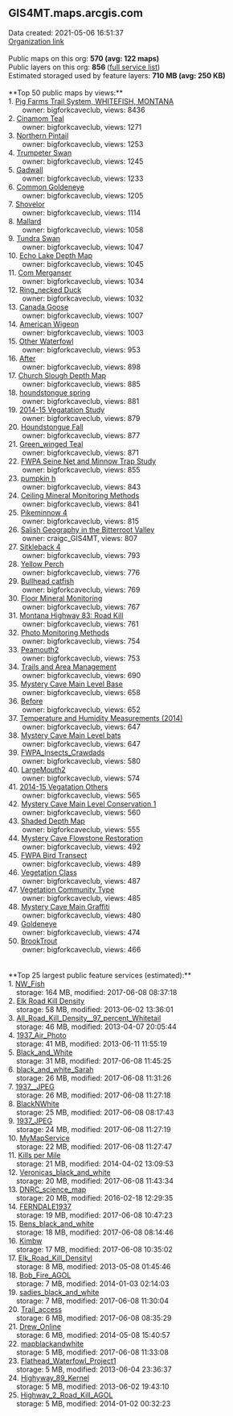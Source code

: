 <h2>GIS4MT.maps.arcgis.com</h2> Data created: 2021-05-06 16:51:37 <br /><a target='new' href='https://GIS4MT.maps.arcgis.com'>Organization link</a><br /><br />Public maps on this org: <b>570 (avg: 122 maps)</b><br />Public layers on this org: <b>856 </b>(<a target='new' href='https://services.arcgis.com/ud5hNpZn28576gYc/ArcGIS/rest/services'>full service list</a>)<br />Estimated storaged used by feature layers: <b>710 MB (avg: 250 KB)</b><br /><br />**Top 50 public maps by views:**<br />  1. <a target='new' href='https://www.arcgis.com/home/item.html?id=1a4c3cca18fa4242b0cdcfdcb99d9836'>Pig Farms Trail System, WHITEFISH, MONTANA</a> <br />  &nbsp;&nbsp;&nbsp;&nbsp; &nbsp;&nbsp;owner: bigforkcaveclub, views: 8436<br />  2. <a target='new' href='https://www.arcgis.com/home/item.html?id=0abb4ec6724b4f85be92f1fb334d9137'>Cinamom Teal</a> <br />  &nbsp;&nbsp;&nbsp;&nbsp; &nbsp;&nbsp;owner: bigforkcaveclub, views: 1271<br />  3. <a target='new' href='https://www.arcgis.com/home/item.html?id=89a6cf0262034d538bb9c1e5775e3f83'>Northern Pintail</a> <br />  &nbsp;&nbsp;&nbsp;&nbsp; &nbsp;&nbsp;owner: bigforkcaveclub, views: 1253<br />  4. <a target='new' href='https://www.arcgis.com/home/item.html?id=d782beea03624728bd7666ae1dd06d12'>Trumpeter Swan</a> <br />  &nbsp;&nbsp;&nbsp;&nbsp; &nbsp;&nbsp;owner: bigforkcaveclub, views: 1245<br />  5. <a target='new' href='https://www.arcgis.com/home/item.html?id=69d68f8b5b044bfd87e395c1aee525ab'>Gadwall</a> <br />  &nbsp;&nbsp;&nbsp;&nbsp; &nbsp;&nbsp;owner: bigforkcaveclub, views: 1233<br />  6. <a target='new' href='https://www.arcgis.com/home/item.html?id=c96b9089f0934fb280fff004cb8158e4'>Common Goldeneye</a> <br />  &nbsp;&nbsp;&nbsp;&nbsp; &nbsp;&nbsp;owner: bigforkcaveclub, views: 1205<br />  7. <a target='new' href='https://www.arcgis.com/home/item.html?id=b5a24dbf5e2643b98f679aa6dabd035c'>Shovelor</a> <br />  &nbsp;&nbsp;&nbsp;&nbsp; &nbsp;&nbsp;owner: bigforkcaveclub, views: 1114<br />  8. <a target='new' href='https://www.arcgis.com/home/item.html?id=7384564c79ae4d93827377dd7c302821'>Mallard</a> <br />  &nbsp;&nbsp;&nbsp;&nbsp; &nbsp;&nbsp;owner: bigforkcaveclub, views: 1058<br />  9. <a target='new' href='https://www.arcgis.com/home/item.html?id=b5ec54f63e554826b28e7009fedc9271'>Tundra Swan</a> <br />  &nbsp;&nbsp;&nbsp;&nbsp; &nbsp;&nbsp;owner: bigforkcaveclub, views: 1047<br />  10. <a target='new' href='https://www.arcgis.com/home/item.html?id=84d8371ebafd4007a16560391aa9a9cd'>Echo Lake Depth Map</a> <br />  &nbsp;&nbsp;&nbsp;&nbsp; &nbsp;&nbsp;owner: bigforkcaveclub, views: 1045<br />  11. <a target='new' href='https://www.arcgis.com/home/item.html?id=3d90ef17af01458a892382c14f03afa2'>Com Merganser</a> <br />  &nbsp;&nbsp;&nbsp;&nbsp; &nbsp;&nbsp;owner: bigforkcaveclub, views: 1034<br />  12. <a target='new' href='https://www.arcgis.com/home/item.html?id=8902e6e9d2644badad301bdffa08c866'>Ring_necked Duck</a> <br />  &nbsp;&nbsp;&nbsp;&nbsp; &nbsp;&nbsp;owner: bigforkcaveclub, views: 1032<br />  13. <a target='new' href='https://www.arcgis.com/home/item.html?id=c08a9ed60127402d8b575d76e33dbd69'>Canada Goose</a> <br />  &nbsp;&nbsp;&nbsp;&nbsp; &nbsp;&nbsp;owner: bigforkcaveclub, views: 1007<br />  14. <a target='new' href='https://www.arcgis.com/home/item.html?id=347d7034edff4f0695c44d2969a5bfaa'>American Wigeon</a> <br />  &nbsp;&nbsp;&nbsp;&nbsp; &nbsp;&nbsp;owner: bigforkcaveclub, views: 1003<br />  15. <a target='new' href='https://www.arcgis.com/home/item.html?id=7c18af3a178f4bf9b405d36400486e87'>Other Waterfowl</a> <br />  &nbsp;&nbsp;&nbsp;&nbsp; &nbsp;&nbsp;owner: bigforkcaveclub, views: 953<br />  16. <a target='new' href='https://www.arcgis.com/home/item.html?id=e2232e29d64e4cfd8cb7734aa912bedb'>After</a> <br />  &nbsp;&nbsp;&nbsp;&nbsp; &nbsp;&nbsp;owner: bigforkcaveclub, views: 898<br />  17. <a target='new' href='https://www.arcgis.com/home/item.html?id=0d742fdae66a46d191fe1d58a3d2eb34'>Church Slough Depth Map</a> <br />  &nbsp;&nbsp;&nbsp;&nbsp; &nbsp;&nbsp;owner: bigforkcaveclub, views: 885<br />  18. <a target='new' href='https://www.arcgis.com/home/item.html?id=a5394d9e01c2434e88b7166cdd5bbc30'>houndstongue spring</a> <br />  &nbsp;&nbsp;&nbsp;&nbsp; &nbsp;&nbsp;owner: bigforkcaveclub, views: 881<br />  19. <a target='new' href='https://www.arcgis.com/home/item.html?id=d15b0b21afb740f6af5a3984bfeb73da'>2014-15 Vegatation Study</a> <br />  &nbsp;&nbsp;&nbsp;&nbsp; &nbsp;&nbsp;owner: bigforkcaveclub, views: 879<br />  20. <a target='new' href='https://www.arcgis.com/home/item.html?id=7dca3b9fca4142e392867b0b78c3ad27'>Houndstongue Fall</a> <br />  &nbsp;&nbsp;&nbsp;&nbsp; &nbsp;&nbsp;owner: bigforkcaveclub, views: 877<br />  21. <a target='new' href='https://www.arcgis.com/home/item.html?id=9f8b620d99664a45b341e3fab1847140'>Green_winged Teal</a> <br />  &nbsp;&nbsp;&nbsp;&nbsp; &nbsp;&nbsp;owner: bigforkcaveclub, views: 871<br />  22. <a target='new' href='https://www.arcgis.com/home/item.html?id=bc488b5e5d7f41c0904c6a2a2cecc68c'>FWPA Seine Net and Minnow Trap Study</a> <br />  &nbsp;&nbsp;&nbsp;&nbsp; &nbsp;&nbsp;owner: bigforkcaveclub, views: 855<br />  23. <a target='new' href='https://www.arcgis.com/home/item.html?id=c804ee0b0795452380fa0d86436d29ca'>pumpkin h</a> <br />  &nbsp;&nbsp;&nbsp;&nbsp; &nbsp;&nbsp;owner: bigforkcaveclub, views: 843<br />  24. <a target='new' href='https://www.arcgis.com/home/item.html?id=d0a69966dd894aef8563e448d66dfe85'>Ceiling Mineral Monitoring Methods</a> <br />  &nbsp;&nbsp;&nbsp;&nbsp; &nbsp;&nbsp;owner: bigforkcaveclub, views: 841<br />  25. <a target='new' href='https://www.arcgis.com/home/item.html?id=84363b018a6e414c88e098ad90af65d7'>Pikeminnow 4</a> <br />  &nbsp;&nbsp;&nbsp;&nbsp; &nbsp;&nbsp;owner: bigforkcaveclub, views: 815<br />  26. <a target='new' href='https://www.arcgis.com/home/item.html?id=ec649bf9922241e09c4232241cd17ec6'>Salish Geography in the Bitterroot Valley</a> <br />  &nbsp;&nbsp;&nbsp;&nbsp; &nbsp;&nbsp;owner: craigc_GIS4MT, views: 807<br />  27. <a target='new' href='https://www.arcgis.com/home/item.html?id=c655e97ec9d84513abbdf6e9e9ebde09'>Sitkleback 4</a> <br />  &nbsp;&nbsp;&nbsp;&nbsp; &nbsp;&nbsp;owner: bigforkcaveclub, views: 793<br />  28. <a target='new' href='https://www.arcgis.com/home/item.html?id=2d3574d3ea8f401e8729cf525908a53a'>Yellow Perch</a> <br />  &nbsp;&nbsp;&nbsp;&nbsp; &nbsp;&nbsp;owner: bigforkcaveclub, views: 776<br />  29. <a target='new' href='https://www.arcgis.com/home/item.html?id=a70bf507b43b40f389891a2e3c8f8cbb'>Bullhead catfish</a> <br />  &nbsp;&nbsp;&nbsp;&nbsp; &nbsp;&nbsp;owner: bigforkcaveclub, views: 769<br />  30. <a target='new' href='https://www.arcgis.com/home/item.html?id=50e131aa94074196a9df990a3305c99b'>Floor Mineral Monitoring</a> <br />  &nbsp;&nbsp;&nbsp;&nbsp; &nbsp;&nbsp;owner: bigforkcaveclub, views: 767<br />  31. <a target='new' href='https://www.arcgis.com/home/item.html?id=53fcb69d5c4e4e848d002e86e44bd2ce'>Montana Highway 83:  Road Kill</a> <br />  &nbsp;&nbsp;&nbsp;&nbsp; &nbsp;&nbsp;owner: bigforkcaveclub, views: 761<br />  32. <a target='new' href='https://www.arcgis.com/home/item.html?id=b24efde0f141480aaeb208b6b674cb1a'>Photo Monitoring Methods</a> <br />  &nbsp;&nbsp;&nbsp;&nbsp; &nbsp;&nbsp;owner: bigforkcaveclub, views: 754<br />  33. <a target='new' href='https://www.arcgis.com/home/item.html?id=b2236a9dc3dc46cd94daacebf933e555'>Peamouth2</a> <br />  &nbsp;&nbsp;&nbsp;&nbsp; &nbsp;&nbsp;owner: bigforkcaveclub, views: 753<br />  34. <a target='new' href='https://www.arcgis.com/home/item.html?id=ac7bc768896442c28fe24689734e49ca'>Trails and Area Management</a> <br />  &nbsp;&nbsp;&nbsp;&nbsp; &nbsp;&nbsp;owner: bigforkcaveclub, views: 690<br />  35. <a target='new' href='https://www.arcgis.com/home/item.html?id=0f3b6d62c0a04d3597f885337c247988'>Mystery Cave  Main Level Base</a> <br />  &nbsp;&nbsp;&nbsp;&nbsp; &nbsp;&nbsp;owner: bigforkcaveclub, views: 658<br />  36. <a target='new' href='https://www.arcgis.com/home/item.html?id=f6b92019989e4305a73a853a6bb7d401'>Before</a> <br />  &nbsp;&nbsp;&nbsp;&nbsp; &nbsp;&nbsp;owner: bigforkcaveclub, views: 652<br />  37. <a target='new' href='https://www.arcgis.com/home/item.html?id=b3d1c0518d7d41c998407db0bceddf49'>Temperature and Humidity Measurements (2014)</a> <br />  &nbsp;&nbsp;&nbsp;&nbsp; &nbsp;&nbsp;owner: bigforkcaveclub, views: 647<br />  38. <a target='new' href='https://www.arcgis.com/home/item.html?id=452221972f294400a913498249433e17'>Mystery Cave  Main Level bats</a> <br />  &nbsp;&nbsp;&nbsp;&nbsp; &nbsp;&nbsp;owner: bigforkcaveclub, views: 647<br />  39. <a target='new' href='https://www.arcgis.com/home/item.html?id=9dc991359fc54c68bf575b056369c43d'>FWPA_Insects_Crawdads</a> <br />  &nbsp;&nbsp;&nbsp;&nbsp; &nbsp;&nbsp;owner: bigforkcaveclub, views: 580<br />  40. <a target='new' href='https://www.arcgis.com/home/item.html?id=00b818d17e494932b7925aa021fd63dd'>LargeMouth2</a> <br />  &nbsp;&nbsp;&nbsp;&nbsp; &nbsp;&nbsp;owner: bigforkcaveclub, views: 574<br />  41. <a target='new' href='https://www.arcgis.com/home/item.html?id=a96cb4e333d746f5803cfaac301447e6'>2014-15 Vegatation Others</a> <br />  &nbsp;&nbsp;&nbsp;&nbsp; &nbsp;&nbsp;owner: bigforkcaveclub, views: 565<br />  42. <a target='new' href='https://www.arcgis.com/home/item.html?id=644abbe35a8c4013b0cdf328e18550b7'>Mystery Cave  Main Level Conservation 1</a> <br />  &nbsp;&nbsp;&nbsp;&nbsp; &nbsp;&nbsp;owner: bigforkcaveclub, views: 560<br />  43. <a target='new' href='https://www.arcgis.com/home/item.html?id=7b1fb024836e46d695fcf6976b9621ce'>Shaded Depth Map</a> <br />  &nbsp;&nbsp;&nbsp;&nbsp; &nbsp;&nbsp;owner: bigforkcaveclub, views: 555<br />  44. <a target='new' href='https://www.arcgis.com/home/item.html?id=a0e785722f6e4890b18cdff680b567b9'>Mystery Cave Flowstone Restoration</a> <br />  &nbsp;&nbsp;&nbsp;&nbsp; &nbsp;&nbsp;owner: bigforkcaveclub, views: 492<br />  45. <a target='new' href='https://www.arcgis.com/home/item.html?id=f3371991dda44fcbb98b5c7eb9b16df8'>FWPA Bird Transect</a> <br />  &nbsp;&nbsp;&nbsp;&nbsp; &nbsp;&nbsp;owner: bigforkcaveclub, views: 489<br />  46. <a target='new' href='https://www.arcgis.com/home/item.html?id=74022e585a3f4dd1a75b0a1dc9ebe925'>Vegetation Class</a> <br />  &nbsp;&nbsp;&nbsp;&nbsp; &nbsp;&nbsp;owner: bigforkcaveclub, views: 487<br />  47. <a target='new' href='https://www.arcgis.com/home/item.html?id=9e6e9f16e84042a3ad447213012a5ec5'>Vegetation Community Type</a> <br />  &nbsp;&nbsp;&nbsp;&nbsp; &nbsp;&nbsp;owner: bigforkcaveclub, views: 485<br />  48. <a target='new' href='https://www.arcgis.com/home/item.html?id=c44c62bde1284576b96c7f2322d69ccd'>Mystery Cave Main Graffiti</a> <br />  &nbsp;&nbsp;&nbsp;&nbsp; &nbsp;&nbsp;owner: bigforkcaveclub, views: 480<br />  49. <a target='new' href='https://www.arcgis.com/home/item.html?id=cc6e8b0953a143bbaed26c4d65300eab'>Goldeneye</a> <br />  &nbsp;&nbsp;&nbsp;&nbsp; &nbsp;&nbsp;owner: bigforkcaveclub, views: 474<br />  50. <a target='new' href='https://www.arcgis.com/home/item.html?id=6de11371220c486cb246578943d8ca2d'>BrookTrout</a> <br />  &nbsp;&nbsp;&nbsp;&nbsp; &nbsp;&nbsp;owner: bigforkcaveclub, views: 466<br /><br /><br />**Top 25 largest public feature services (estimated):**<br /> 1. <a target='new' href='https://www.arcgis.com/home/item.html?id=00acedae18a04a9d9223e647f915ff18'>NW_Fish</a><br /> &nbsp;&nbsp;&nbsp;&nbsp;storage: 164 MB, modified: 2017-06-08 08:37:18<br /> 2. <a target='new' href='https://www.arcgis.com/home/item.html?id=97d3bfc9b2a245ffab7c028a2c24f8b2'>Elk Road Kill Density</a><br /> &nbsp;&nbsp;&nbsp;&nbsp;storage: 58 MB, modified: 2013-06-02 13:36:01<br /> 3. <a target='new' href='https://www.arcgis.com/home/item.html?id=a3e76c2a3e65459fa4ba91b1042638ac'>All_Road_Kill_Density__97_percent_Whitetail</a><br /> &nbsp;&nbsp;&nbsp;&nbsp;storage: 46 MB, modified: 2013-04-07 20:05:44<br /> 4. <a target='new' href='https://www.arcgis.com/home/item.html?id=c77604c23af54d9d9a6173f9f654e2ee'>1937_Air_Photo</a><br /> &nbsp;&nbsp;&nbsp;&nbsp;storage: 41 MB, modified: 2013-06-11 11:55:19<br /> 5. <a target='new' href='https://www.arcgis.com/home/item.html?id=4233c0baf0584465bccaa4b00a8e5992'>Black_and_White</a><br /> &nbsp;&nbsp;&nbsp;&nbsp;storage: 31 MB, modified: 2017-06-08 11:45:25<br /> 6. <a target='new' href='https://www.arcgis.com/home/item.html?id=1c2b9f137d5043fc8d9877e1c872baa8'>black_and_white_Sarah</a><br /> &nbsp;&nbsp;&nbsp;&nbsp;storage: 26 MB, modified: 2017-06-08 11:31:26<br /> 7. <a target='new' href='https://www.arcgis.com/home/item.html?id=02b6b1d19a0a47819870907e0f7d8f56'>1937__JPEG</a><br /> &nbsp;&nbsp;&nbsp;&nbsp;storage: 26 MB, modified: 2017-06-08 11:27:18<br /> 8. <a target='new' href='https://www.arcgis.com/home/item.html?id=216401b189fd4184b33b5472fdbd9970'>BlackNWhite</a><br /> &nbsp;&nbsp;&nbsp;&nbsp;storage: 25 MB, modified: 2017-06-08 08:17:43<br /> 9. <a target='new' href='https://www.arcgis.com/home/item.html?id=74f42ec74ecc403aaa3756a6729844a8'>1937_JPEG</a><br /> &nbsp;&nbsp;&nbsp;&nbsp;storage: 24 MB, modified: 2017-06-08 11:27:19<br /> 10. <a target='new' href='https://www.arcgis.com/home/item.html?id=57404f4d759646a09d6ea02eadec209e'>MyMapService</a><br /> &nbsp;&nbsp;&nbsp;&nbsp;storage: 22 MB, modified: 2017-06-08 11:27:47<br /> 11. <a target='new' href='https://www.arcgis.com/home/item.html?id=b3471a76c51b42a1a4ee28f0f0751e55'>Kills per Mile</a><br /> &nbsp;&nbsp;&nbsp;&nbsp;storage: 21 MB, modified: 2014-04-02 13:09:53<br /> 12. <a target='new' href='https://www.arcgis.com/home/item.html?id=b6ea2ce3dc224827a02a8b99b96385d7'>Veronicas_black_and_white</a><br /> &nbsp;&nbsp;&nbsp;&nbsp;storage: 20 MB, modified: 2017-06-08 11:43:34<br /> 13. <a target='new' href='https://www.arcgis.com/home/item.html?id=39ef4ce51aa94a968eb6063aa1195ed7'>DNRC_science_map</a><br /> &nbsp;&nbsp;&nbsp;&nbsp;storage: 20 MB, modified: 2016-02-18 12:29:35<br /> 14. <a target='new' href='https://www.arcgis.com/home/item.html?id=63216516786142f2a3e5d7e1775c447b'>FERNDALE1937</a><br /> &nbsp;&nbsp;&nbsp;&nbsp;storage: 19 MB, modified: 2017-06-08 10:47:23<br /> 15. <a target='new' href='https://www.arcgis.com/home/item.html?id=490123dee5924bf08ad6efebe91d4e2b'>Bens_black_and_white</a><br /> &nbsp;&nbsp;&nbsp;&nbsp;storage: 18 MB, modified: 2017-06-08 08:14:46<br /> 16. <a target='new' href='https://www.arcgis.com/home/item.html?id=a83bdb3331254a3f98f4a172d8bb21b4'>Kimbw</a><br /> &nbsp;&nbsp;&nbsp;&nbsp;storage: 17 MB, modified: 2017-06-08 10:35:02<br /> 17. <a target='new' href='https://www.arcgis.com/home/item.html?id=3e796d4ab9a643cfb790a852612cfbfc'>Elk_Road_Kill_Densityl</a><br /> &nbsp;&nbsp;&nbsp;&nbsp;storage: 8 MB, modified: 2013-05-08 01:45:46<br /> 18. <a target='new' href='https://www.arcgis.com/home/item.html?id=31c6f474959742ee99b17e036ee16772'>Bob_Fire_AGOL</a><br /> &nbsp;&nbsp;&nbsp;&nbsp;storage: 7 MB, modified: 2014-01-03 02:14:03<br /> 19. <a target='new' href='https://www.arcgis.com/home/item.html?id=a24b660a093e4feaa9e5492129c25211'>sadies_black_and_white</a><br /> &nbsp;&nbsp;&nbsp;&nbsp;storage: 7 MB, modified: 2017-06-08 11:30:04<br /> 20. <a target='new' href='https://www.arcgis.com/home/item.html?id=9fcd7b9aa28945628d17a35f2de198ed'>Trail_access</a><br /> &nbsp;&nbsp;&nbsp;&nbsp;storage: 6 MB, modified: 2017-06-08 08:35:29<br /> 21. <a target='new' href='https://www.arcgis.com/home/item.html?id=85f4632752864910b358278e3859a5d9'>Drew_Online</a><br /> &nbsp;&nbsp;&nbsp;&nbsp;storage: 6 MB, modified: 2014-05-08 15:40:57<br /> 22. <a target='new' href='https://www.arcgis.com/home/item.html?id=61663dd8f0804c3c871e7120ceaefd64'>mapblackandwhite</a><br /> &nbsp;&nbsp;&nbsp;&nbsp;storage: 5 MB, modified: 2017-06-08 11:33:08<br /> 23. <a target='new' href='https://www.arcgis.com/home/item.html?id=e68f54a4e2254fd6b7ceda906ca3fe65'>Flathead_Waterfowl_Project1</a><br /> &nbsp;&nbsp;&nbsp;&nbsp;storage: 5 MB, modified: 2013-06-04 23:36:37<br /> 24. <a target='new' href='https://www.arcgis.com/home/item.html?id=32c7b41917344cae869c907932b3af16'>Highyway_89_Kernel</a><br /> &nbsp;&nbsp;&nbsp;&nbsp;storage: 5 MB, modified: 2013-06-02 19:43:10<br /> 25. <a target='new' href='https://www.arcgis.com/home/item.html?id=44842d58cc164e74b5ce67aff5fb128e'>Highway_2_Road_Kill_AGOL</a><br /> &nbsp;&nbsp;&nbsp;&nbsp;storage: 5 MB, modified: 2014-01-02 00:32:23<br />